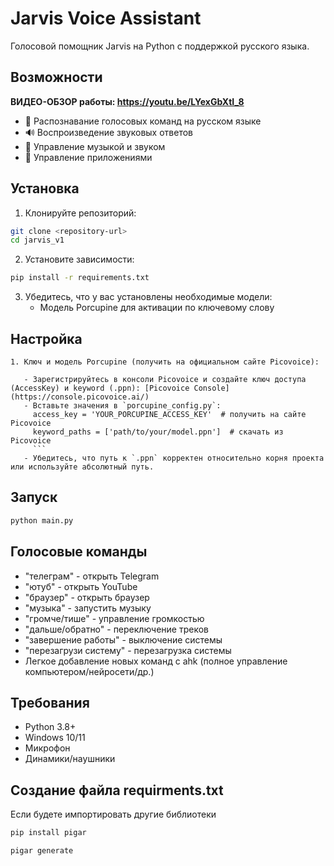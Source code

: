 # Jarvis Voice Assistant

Голосовой помощник Jarvis на Python с поддержкой русского языка.

## Возможности
**ВИДЕО-ОБЗОР работы: https://youtu.be/LYexGbXtI_8**
- 🎤 Распознавание голосовых команд на русском языке
- 🔊 Воспроизведение звуковых ответов
- 🎵 Управление музыкой и звуком
- 📱 Управление приложениями

## Установка

1. Клонируйте репозиторий:
```bash
git clone <repository-url>
cd jarvis_v1
```

2. Установите зависимости:
```bash
pip install -r requirements.txt
```


3. Убедитесь, что у вас установлены необходимые модели:
   - Модель Porcupine для активации по ключевому слову

## Настройка

```
1. Ключ и модель Porcupine (получить на официальном сайте Picovoice):

   - Зарегистрируйтесь в консоли Picovoice и создайте ключ доступа (AccessKey) и keyword (.ppn): [Picovoice Console](https://console.picovoice.ai/)
   - Вставьте значения в `porcupine_config.py`:
     access_key = 'YOUR_PORCUPINE_ACCESS_KEY'  # получить на сайте Picovoice
     keyword_paths = ['path/to/your/model.ppn']  # скачать из Picovoice
     ```
   - Убедитесь, что путь к `.ppn` корректен относительно корня проекта или используйте абсолютный путь.
```

## Запуск
```bash
python main.py
```

## Голосовые команды

- "телеграм" - открыть Telegram
- "ютуб" - открыть YouTube
- "браузер" - открыть браузер
- "музыка" - запустить музыку
- "громче/тише" - управление громкостью
- "дальше/обратно" - переключение треков
- "завершение работы" - выключение системы
- "перезагрузи систему" - перезагрузка системы
- Легкое добавление новых команд с ahk (полное управление компьютером/нейросети/др.)


## Требования

- Python 3.8+
- Windows 10/11
- Микрофон
- Динамики/наушники


## Создание файла requirments.txt
Если будете импортировать другие библиотеки

```bash
pip install pigar

pigar generate
```





